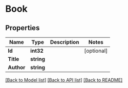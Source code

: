 # Book

## Properties

Name | Type | Description | Notes
------------ | ------------- | ------------- | -------------
**Id** | **int32** |  | [optional] 
**Title** | **string** |  | 
**Author** | **string** |  | 

[[Back to Model list]](../README.md#documentation-for-models) [[Back to API list]](../README.md#documentation-for-api-endpoints) [[Back to README]](../README.md)


